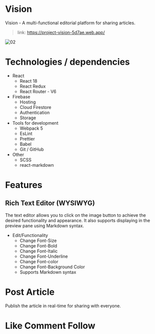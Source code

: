 # Vision
Vision - A multi-functional editorial platform for sharing articles.

>link: https://project-vision-5d7ae.web.app/

![02](https://user-images.githubusercontent.com/84265782/223356512-cf306b27-7236-4406-b680-0254aa787709.png)

# Technologies / dependencies

* React
    * React 18
    * React Redux
    * React Router - V6
* Firebase 
    * Hosting
    * Cloud Firestore
    * Authentication
    * Storage
* Tools for development
    * Webpack 5
    * EsLint
    * Prettier
    * Babel
    * Git / GitHub
* Other
    * SCSS
    * react-markdown

# Features
## Rich Text Editor (WYSIWYG)
The text editor allows you to click on the image button to achieve the desired functionality and appearance. It also supports displaying in the preview pane using Markdown syntax.
* Edit/Functionality
    * Change Font-Size
    * Change Font-Bold
    * Change Font-Italic
    * Change Font-Underline
    * Change Font-color
    * Change Font-Background Color
    * Supports Markdown syntax

# Post Article
Publish the article in real-time for sharing with everyone.

# Like Comment Follow
